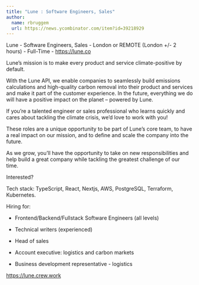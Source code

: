 ```yaml
---
title: "Lune : Software Engineers, Sales"
author:
  name: rbruggem
  url: https://news.ycombinator.com/item?id=39218929
---
```

Lune - Software Engineers, Sales - London or REMOTE (London +&#x2F;- 2 hours) - Full-Time - <a href="https:&#x2F;&#x2F;lune.co" rel="nofollow">https:&#x2F;&#x2F;lune.co</a>

Lune’s mission is to make every product and service climate-positive by default.

With the Lune API, we enable companies to seamlessly build emissions calculations and high-quality carbon removal into their product and services and make it part of the customer experience. In the future, everything we do will have a positive impact on the planet – powered by Lune.

If you’re a talented engineer or sales professional who learns quickly and cares about tackling the climate crisis, we’d love to work with you!

These roles are a unique opportunity to be part of Lune’s core team, to have a real impact on our mission, and to define and scale the company into the future.

As we grow, you’ll have the opportunity to take on new responsibilities and help build a great company while tackling the greatest challenge of our time.

Interested?

Tech stack: TypeScript, React, Nextjs, AWS, PostgreSQL, Terraform, Kubernetes.

Hiring for:

- Frontend&#x2F;Backend&#x2F;Fullstack Software Engineers (all levels)

- Technical writers (experienced)

- Head of sales

- Account executive: logistics and carbon markets

- Business development representative - logistics

<a href="https:&#x2F;&#x2F;lune.crew.work">https:&#x2F;&#x2F;lune.crew.work</a>
